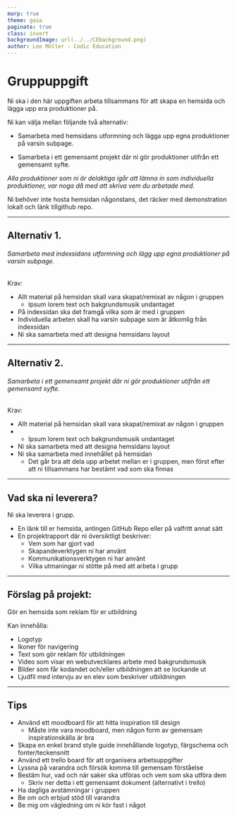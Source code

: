 ```yaml
---
marp: true
theme: gaia
paginate: true
class: invert
backgroundImage: url(../../CEbackground.png)
author: Leo Möller - Codic Education
---
```

<style>
    :root 
    {
        padding: 30px 30px 40px 30px;
        font-size: 180%; 
        
    }
</style>

# Gruppuppgift

Ni ska i den här uppgiften arbeta tillsammans för att skapa en hemsida och lägga upp era produktioner på.

Ni kan välja mellan följande två alternativ:

* Samarbeta med hemsidans utformning och lägga upp egna produktioner på varsin subpage.

* Samarbeta i ett gemensamt projekt där ni gör produktioner utifrån ett gemensamt syfte.

*Alla produktioner som ni är delaktiga igår att lämna in som individuella produktioner, var noga då med att skriva vem du arbetade med.*

Ni behöver inte hosta hemsidan någonstans, det räcker med demonstration lokalt och länk tillgithub repo.

---

## Alternativ 1.

###### Samarbeta med indexsidans utformning och lägg upp egna produktioner på varsin subpage.

Krav:

* Allt material på hemsidan skall vara skapat/remixat av någon i gruppen
  * Ipsum lorem text och bakgrundsmusik undantaget
* På indexsidan ska det framgå vilka som är med i gruppen
* Individuella arbeten skall ha varsin subpage som är åtkomlig från indexsidan
* Ni ska samarbeta med att designa hemsidans layout 



---

## Alternativ 2.

###### Samarbeta i ett gemensamt projekt där ni gör produktioner utifrån ett gemensamt syfte.

Krav:

* Allt material på hemsidan skall vara skapat/remixat av någon i gruppen
*   * Ipsum lorem text och bakgrundsmusik undantaget
* Ni ska samarbeta med att designa hemsidans layout
* Ni ska samarbeta med innehållet på hemsidan
  * Det går bra att dela upp arbetet mellan er i gruppen, men först efter att ni tillsammans har bestämt vad som ska finnas


---

## Vad ska ni leverera?
Ni ska leverera i grupp.

* En länk till er hemsida, antingen GitHub Repo eller på valfritt annat sätt
* En projektrapport där ni översiktligt beskriver:
  * Vem som har gjort vad
  * Skapandeverktygen ni har använt
  * Kommunikationsverktygen ni har använt
  * Vilka utmaningar ni stötte på med att arbeta i grupp

---

## Förslag på projekt:
Gör en hemsida som reklam för er utbildning

Kan innehålla:
- Logotyp 
- Ikoner för navigering
- Text som gör reklam för utbildningen
- Video som visar en webutvecklares arbete med bakgrundsmusik
- Bilder som får kodandet och/eller utbildningen att se lockande ut
- Ljudfil med intervju av en elev som beskriver utbildningen


---
## Tips
* Använd ett moodboard för att hitta inspiration till design
  * Måste inte vara moodboard, men någon form av gemensam inspirationskälla är bra
* Skapa en enkel brand style guide innehållande logotyp, färgschema och fonter/teckensnitt 
* Använd ett trello board för att organisera arbetsuppgifter
* Lyssna på varandra och försök komma till gemensam förståelse
* Bestäm hur, vad och när saker ska utföras och vem som ska utföra dem
  * Skriv ner detta i ett gemensamt dokument (alternativt i trello)
* Ha dagliga avstämningar i gruppen
* Be om och erbjud stöd till varandra
* Be mig om vägledning om ni kör fast i något
